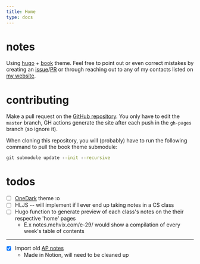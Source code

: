 ```yaml
---
title: Home
type: docs
---
```


# notes

Using [hugo](https://gohugo.io/) + [book](https://github.com/alex-shpak/hugo-book/) theme. Feel free to point out or even correct mistakes by creating an [issue](https://github.com/Mehvix/notes/issues/new)/[PR](https://github.com/Mehvix/notes/compare) or through reaching out to any of my contacts listed on [my website](https://www.mehvix.com).

# contributing

Make a pull request on the [GitHub repository](https://github.com/Mehvix/notes). You only have to edit the `master` branch, GH actions generate the site after each push in the `gh-pages` branch (so ignore it). 

When cloning this repository, you will (probably) have to run the following command to pull the book theme submodule:
```cmd
git submodule update --init --recursive
```

# todos

- [ ] [OneDark](https://raw.githubusercontent.com/joshdick/onedark.vim/main/img/color_reference.png) theme :o
- [ ] HLJS -- will implement if I ever end up taking notes in a CS class
- [ ] Hugo function to generate preview of each class's notes on the their respective 'home' pages
    - E.x notes.mehvix.com/e-29/ would show a compilation of every week's table of contents
---
- [x] Import old [AP notes](https://github.com/Mehvix/ap-notes)
    - Made in Notion, will need to be cleaned up
<!-- - [ ] Create folders for each department with subfolders for each class 
    - e.g. Math > 53 > \[chapters] -->
<!-- ^Decided against  -->